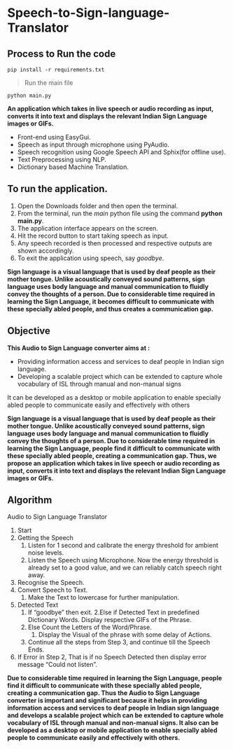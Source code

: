 # Speech-to-Sign-language-Translator

## Process to Run the code
```shell
pip install -r requirements.txt
```
> Run the main file
```shell
python main.py
```

**An application which takes in live speech or audio recording as input, converts it into text and displays the relevant Indian Sign Language images or GIFs.**
- Front-end using EasyGui.
- Speech as input through microphone using PyAudio. 
- Speech recognition using Google Speech API and Sphix(for offline use).
- Text Preprocessing using NLP.
- Dictionary based Machine Translation.

## To run the application.
1. Open the Downloads folder and then open the terminal.
2. From the terminal, run the *main* python file using the command **python main.py**.
3. The application interface appears on the screen.
4. Hit the record button to start taking speech as input.
5. Any speech recorded is then processed and respective outputs are shown accordingly.
6. To exit the application using speech, say *goodbye*.


**Sign language is a visual language that is used by deaf people as their mother tongue. Unlike acoustically conveyed sound patterns, sign language uses body language and manual communication to fluidly convey the thoughts of a person. Due to considerable time required in learning the Sign Language,  it becomes difficult to communicate with these specially abled people, and thus creates a communication gap.**

## Objective
**This Audio to Sign Language converter aims at :**
- Providing information access and services to deaf people in Indian sign language.
- Developing a scalable project which can be extended to capture whole vocabulary of ISL through manual and non-manual signs

It can be developed as a desktop or mobile application to enable specially abled people to communicate easily and effectively with others

**Sign language is a visual language that is used by deaf people as their mother tongue. Unlike acoustically conveyed sound patterns, sign language uses body language and manual communication to fluidly convey the thoughts of a person. Due to considerable time required in learning the Sign Language, people find it difficult to communicate with these specially abled people, creating a communication gap. Thus, we propose an application which takes in live speech or audio recording as input, converts it into text and displays the relevant Indian Sign Language images or GIFs.**

## Algorithm
Audio to Sign Language Translator
1. Start
2. Getting the Speech
   1. Listen for 1 second and calibrate the energy threshold for ambient noise
levels.
   2. Listen the Speech using Microphone.
Now the energy threshold is already set to a good value, and we can
reliably catch speech right away.
3. Recognise the Speech.
4. Convert Speech to Text.
   1. Make the Text to lowercase for further manipulation.
5. Detected Text
   1. If “goodbye” then exit.
   2.Else if Detected Text in predefined Dictionary Words. Display
respective GIFs of the Phrase.
   3. Else Count the Letters of the Word/Phrase.
      1. Display the Visual of the phrase with some delay of Actions.
   4. Continue all the steps from Step 3, and continue till the Speech Ends.
6. If Error in Step 2, That is if no Speech Detected then display error message
“Could not listen”.

**Due to considerable time required in learning the Sign Language, people find it difficult to communicate with these specially abled people, creating a communication gap. Thus the Audio to Sign Language converter is important and significant because it helps in providing information access and services to deaf people in Indian sign language and develops a scalable project which can be extended to capture whole vocabulary of ISL through manual and non-manual signs. It also can be developed as a desktop or mobile application to enable specially abled people to communicate easily and effectively with others.**
